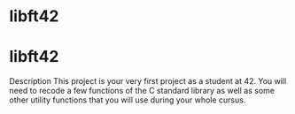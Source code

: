 # libft42
# libft42 
Description
This project is your very first project as a student at 42. You will need to recode a few functions of the C standard library as well as some other utility functions that you will use during your whole cursus.
